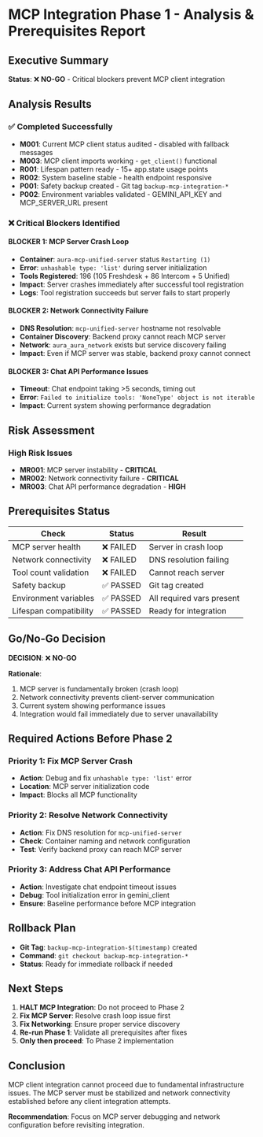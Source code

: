 # MCP Integration Phase 1 - Analysis & Prerequisites Report

## Executive Summary
**Status**: ❌ **NO-GO** - Critical blockers prevent MCP client integration

## Analysis Results

### ✅ Completed Successfully
- **M001**: Current MCP client status audited - disabled with fallback messages
- **M003**: MCP client imports working - `get_client()` functional
- **R001**: Lifespan pattern ready - 15+ app.state usage points
- **R002**: System baseline stable - health endpoint responsive
- **P001**: Safety backup created - Git tag `backup-mcp-integration-*`
- **P002**: Environment variables validated - GEMINI_API_KEY and MCP_SERVER_URL present

### ❌ Critical Blockers Identified

#### BLOCKER 1: MCP Server Crash Loop
- **Container**: `aura-mcp-unified-server` status `Restarting (1)`
- **Error**: `unhashable type: 'list'` during server initialization
- **Tools Registered**: 196 (105 Freshdesk + 86 Intercom + 5 Unified)
- **Impact**: Server crashes immediately after successful tool registration
- **Logs**: Tool registration succeeds but server fails to start properly

#### BLOCKER 2: Network Connectivity Failure
- **DNS Resolution**: `mcp-unified-server` hostname not resolvable
- **Container Discovery**: Backend proxy cannot reach MCP server
- **Network**: `aura_aura_network` exists but service discovery failing
- **Impact**: Even if MCP server was stable, backend proxy cannot connect

#### BLOCKER 3: Chat API Performance Issues
- **Timeout**: Chat endpoint taking >5 seconds, timing out
- **Error**: `Failed to initialize tools: 'NoneType' object is not iterable`
- **Impact**: Current system showing performance degradation

## Risk Assessment

### High Risk Issues
- **MR001**: MCP server instability - **CRITICAL**
- **MR002**: Network connectivity failure - **CRITICAL** 
- **MR003**: Chat API performance degradation - **HIGH**

## Prerequisites Status

| Check | Status | Result |
|-------|--------|---------|
| MCP server health | ❌ FAILED | Server in crash loop |
| Network connectivity | ❌ FAILED | DNS resolution failing |
| Tool count validation | ❌ FAILED | Cannot reach server |
| Safety backup | ✅ PASSED | Git tag created |
| Environment variables | ✅ PASSED | All required vars present |
| Lifespan compatibility | ✅ PASSED | Ready for integration |

## Go/No-Go Decision

**DECISION**: ❌ **NO-GO**

**Rationale**:
1. MCP server is fundamentally broken (crash loop)
2. Network connectivity prevents client-server communication
3. Current system showing performance issues
4. Integration would fail immediately due to server unavailability

## Required Actions Before Phase 2

### Priority 1: Fix MCP Server Crash
- **Action**: Debug and fix `unhashable type: 'list'` error
- **Location**: MCP server initialization code
- **Impact**: Blocks all MCP functionality

### Priority 2: Resolve Network Connectivity
- **Action**: Fix DNS resolution for `mcp-unified-server`
- **Check**: Container naming and network configuration
- **Test**: Verify backend proxy can reach MCP server

### Priority 3: Address Chat API Performance
- **Action**: Investigate chat endpoint timeout issues
- **Debug**: Tool initialization error in gemini_client
- **Ensure**: Baseline performance before MCP integration

## Rollback Plan
- **Git Tag**: `backup-mcp-integration-$(timestamp)` created
- **Command**: `git checkout backup-mcp-integration-*`
- **Status**: Ready for immediate rollback if needed

## Next Steps
1. **HALT MCP Integration**: Do not proceed to Phase 2
2. **Fix MCP Server**: Resolve crash loop issue first
3. **Fix Networking**: Ensure proper service discovery
4. **Re-run Phase 1**: Validate all prerequisites after fixes
5. **Only then proceed**: To Phase 2 implementation

## Conclusion
MCP client integration cannot proceed due to fundamental infrastructure issues. The MCP server must be stabilized and network connectivity established before any client integration attempts.

**Recommendation**: Focus on MCP server debugging and network configuration before revisiting integration.
